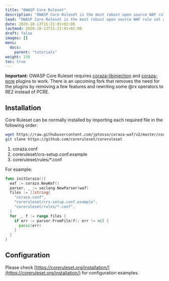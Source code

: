 ```yaml
---
title: "OWASP Core Ruleset"
description: "OWASP Core Ruleset is the most robust open source WAF rule set available in the internet, compatible with Coraza"
lead: "OWASP Core Ruleset is the most robust open source WAF rule set available in the internet, compatible with Coraza."
date: 2020-10-13T15:21:01+02:00
lastmod: 2020-10-13T15:21:01+02:00
draft: false
images: []
menu:
  docs:
    parent: "tutorials"
weight: 130
toc: true
---
```


**Important:** OWASP Core Ruleset requires [coraza-libinjection](https://github.com/jptosso/coraza-libinjection) and [coraza-pcre](https://github.com/jptosso/coraza-pcre) plugins to work. There is an upcoming fork that removes the need for the plugins by removing a few features and rewriting some @rx operators to RE2 instead of PCRE.

## Installation

Core Ruleset can be normally installed by importing each required file in the following order:

```sh
wget https://raw.githubusercontent.com/jptosso/coraza-waf/v2/master/coraza.conf-recommended -O coraza.conf
git clone https://github.com/coreruleset/coreruleset
```

1. coraza.conf
2. coreruleset/crs-setup.conf.example
3. coreruleset/rules/*.conf

For example:

```go
func initCoraza(){
  waf := coraza.NewWaf()
  parser, _ := seclang.NewParser(waf)
  files := []string{
    "coraza.conf",
    "coreruleset/crs-setup.conf.example",
    "coreruleset/rules/*.conf",
  }
  for _, f := range files {
    if err := parser.FromFile(f); err != nil {
      panic(err)
    }
  }
}
```


## Configuration

Please check [https://coreruleset.org/installation/](https://coreruleset.org/installation/) for configuration examples.
